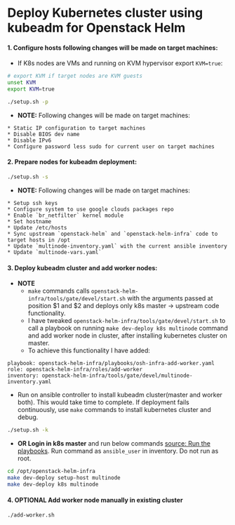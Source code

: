 # Deploy Kubernetes cluster using kubeadm for Openstack Helm


#### 1. Configure hosts following changes will be made on target machines:
- If K8s nodes are VMs and running on KVM hypervisor export `KVM=true`:

```bash
# export KVM if target nodes are KVM guests
unset KVM
export KVM=true

./setup.sh -p
```

- **NOTE:** Following changes will be made on target machines:
```
* Static IP configuration to target machines
* Disable BIOS dev name
* Disable IPv6
* Configure password less sudo for current user on target machines
```

#### 2. Prepare nodes for kubeadm deployment:

```bash
./setup.sh -s
```

- **NOTE:** Following changes will be made on target machines:
```
* Setup ssh keys
* Configure system to use google clouds packages repo
* Enable `br_netfilter` kernel module
* Set hostname
* Update /etc/hosts
* Sync upstream `openstack-helm` and `openstack-helm-infra` code to target hosts in /opt
* Update `multinode-inventory.yaml` with the current ansible inventory
* Update `multinode-vars.yaml`
```

#### 3. Deploy kubeadm cluster and add worker nodes:
- **NOTE**
  * `make` commands calls `openstack-helm-infra/tools/gate/devel/start.sh` with the arguments passed at position $1 and $2 and deploys only k8s master -> upstream code functionality.
  * I have tweaked `openstack-helm-infra/tools/gate/devel/start.sh` to call a playbook on running `make dev-deploy k8s multinode` command and add worker node in cluster, after installing kubernetes cluster on master.
  * To achieve this functionality I have added:
```
playbook: openstack-helm-infra/playbooks/osh-infra-add-worker.yaml
role: openstack-helm-infra/roles/add-worker
inventory: openstack-helm-infra/tools/gate/devel/multinode-inventory.yaml
```

-  Run on ansible controller to install kubeadm cluster(master and worker both). This would take time to complete. If deployment fails continuously, use `make` commands to install kubernetes cluster and debug.
 ```bash
 ./setup.sh -k
 ```

- **OR Login in k8s master** and run below commands [source: Run the playbooks](https://docs.openstack.org/openstack-helm/latest/install/kubernetes-gate.html). Run command as `ansible_user` in inventory. Do not run as root.
```bash
cd /opt/openstack-helm-infra
make dev-deploy setup-host multinode
make dev-deploy k8s multinode
```

#### 4. **OPTIONAL** Add worker node manually in existing cluster
```bash
./add-worker.sh
```
